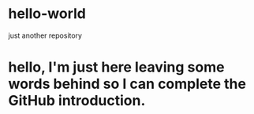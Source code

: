 # hello-world
just another repository

# hello, I'm just here leaving some words behind so I can complete the GitHub introduction.
